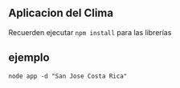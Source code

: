 
## Aplicacion del Clima

Recuerden ejecutar ```npm install``` para las librerías

## ejemplo 
```
node app -d "San Jose Costa Rica"
```

